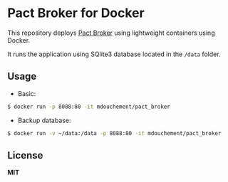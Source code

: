 # Pact Broker for Docker

This repository deploys [Pact Broker](https://github.com/bethesque/pact_broker) using lightweight containers using Docker.

It runs the application using SQlite3 database located in the `/data` folder.

## Usage

- Basic:

```sh
$ docker run -p 8088:80 -it mdouchement/pact_broker
```

- Backup database:

```sh
$ docker run -v ~/data:/data -p 8088:80 -it mdouchement/pact_broker
```

## License

**MIT**